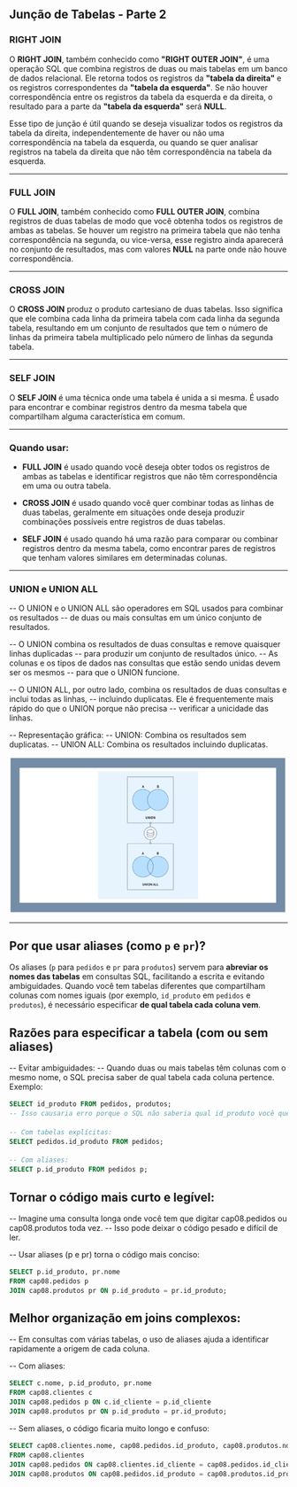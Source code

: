 ## Junção de Tabelas - Parte 2

### RIGHT JOIN

O **RIGHT JOIN**, também conhecido como **"RIGHT OUTER JOIN"**, é uma operação SQL que combina registros de duas ou mais tabelas em um banco de dados relacional. Ele retorna todos os registros da **"tabela da direita"** e os registros correspondentes da **"tabela da esquerda"**. Se não houver correspondência entre os registros da tabela da esquerda e da direita, o resultado para a parte da **"tabela da esquerda"** será **NULL**.

Esse tipo de junção é útil quando se deseja visualizar todos os registros da tabela da direita, independentemente de haver ou não uma correspondência na tabela da esquerda, ou quando se quer analisar registros na tabela da direita que não têm correspondência na tabela da esquerda.

---

### FULL JOIN

O **FULL JOIN**, também conhecido como **FULL OUTER JOIN**, combina registros de duas tabelas de modo que você obtenha todos os registros de ambas as tabelas. Se houver um registro na primeira tabela que não tenha correspondência na segunda, ou vice-versa, esse registro ainda aparecerá no conjunto de resultados, mas com valores **NULL** na parte onde não houve correspondência.

---

### CROSS JOIN

O **CROSS JOIN** produz o produto cartesiano de duas tabelas. Isso significa que ele combina cada linha da primeira tabela com cada linha da segunda tabela, resultando em um conjunto de resultados que tem o número de linhas da primeira tabela multiplicado pelo número de linhas da segunda tabela.

---

### SELF JOIN

O **SELF JOIN** é uma técnica onde uma tabela é unida a si mesma. É usado para encontrar e combinar registros dentro da mesma tabela que compartilham alguma característica em comum.

---

### Quando usar:

- **FULL JOIN** é usado quando você deseja obter todos os registros de ambas as tabelas e identificar registros que não têm correspondência em uma ou outra tabela.

- **CROSS JOIN** é usado quando você quer combinar todas as linhas de duas tabelas, geralmente em situações onde deseja produzir combinações possíveis entre registros de duas tabelas.

- **SELF JOIN** é usado quando há uma razão para comparar ou combinar registros dentro da mesma tabela, como encontrar pares de registros que tenham valores similares em determinadas colunas.

---

### UNION e UNION ALL


-- O UNION e o UNION ALL são operadores em SQL usados para combinar os resultados 
-- de duas ou mais consultas em um único conjunto de resultados.

-- O UNION combina os resultados de duas consultas e remove quaisquer linhas duplicadas 
-- para produzir um conjunto de resultados único. 
-- As colunas e os tipos de dados nas consultas que estão sendo unidas devem ser os mesmos 
-- para que o UNION funcione.

-- O UNION ALL, por outro lado, combina os resultados de duas consultas e inclui todas as linhas, 
-- incluindo duplicatas. Ele é frequentemente mais rápido do que o UNION porque não precisa 
-- verificar a unicidade das linhas.

-- Representação gráfica:
-- UNION: Combina os resultados sem duplicatas.
-- UNION ALL: Combina os resultados incluindo duplicatas.

![Representação gráfica do UNION e UNION ALL](https://github.com/MichelleBouhid/SQLClassesAndProjects/blob/main/DataScienceSQLClasses/Cap07_ConsultaJuncaoTabelaParte2/unionall.png)

---

## Por que usar aliases (como `p` e `pr`)?

Os aliases (`p` para `pedidos` e `pr` para `produtos`) servem para **abreviar os nomes das tabelas** em consultas SQL, facilitando a escrita e evitando ambiguidades. Quando você tem tabelas diferentes que compartilham colunas com nomes iguais (por exemplo, `id_produto` em `pedidos` e `produtos`), é necessário especificar **de qual tabela cada coluna vem**.


## Razões para especificar a tabela (com ou sem aliases)


-- Evitar ambiguidades:
-- Quando duas ou mais tabelas têm colunas com o mesmo nome, o SQL precisa saber de qual tabela cada coluna pertence. Exemplo:

```sql
SELECT id_produto FROM pedidos, produtos;
-- Isso causaria erro porque o SQL não saberia qual id_produto você quer selecionar.

-- Com tabelas explícitas:
SELECT pedidos.id_produto FROM pedidos;

-- Com aliases:
SELECT p.id_produto FROM pedidos p;
```

## Tornar o código mais curto e legível:


-- Imagine uma consulta longa onde você tem que digitar cap08.pedidos ou cap08.produtos toda vez.
-- Isso pode deixar o código pesado e difícil de ler.

-- Usar aliases (p e pr) torna o código mais conciso:
```sql
SELECT p.id_produto, pr.nome
FROM cap08.pedidos p
JOIN cap08.produtos pr ON p.id_produto = pr.id_produto;
```

## Melhor organização em joins complexos:


-- Em consultas com várias tabelas, o uso de aliases ajuda a identificar rapidamente a origem de cada coluna.

-- Com aliases:
```sql
SELECT c.nome, p.id_produto, pr.nome
FROM cap08.clientes c
JOIN cap08.pedidos p ON c.id_cliente = p.id_cliente
JOIN cap08.produtos pr ON p.id_produto = pr.id_produto;
```
-- Sem aliases, o código ficaria muito longo e confuso:
```sql
SELECT cap08.clientes.nome, cap08.pedidos.id_produto, cap08.produtos.nome
FROM cap08.clientes
JOIN cap08.pedidos ON cap08.clientes.id_cliente = cap08.pedidos.id_cliente
JOIN cap08.produtos ON cap08.pedidos.id_produto = cap08.produtos.id_produto;
```



















